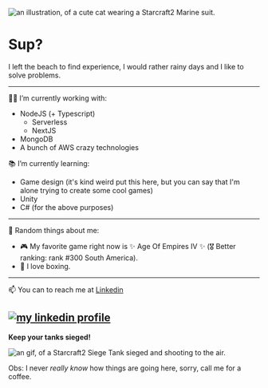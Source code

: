 ![an illustration, of a cute cat wearing a Starcraft2 Marine suit.](https://c4.wallpaperflare.com/wallpaper/496/485/161/starcraft-cat-hd-wallpaper-preview.jpg)

# Sup?
I left the beach to find experience, I would rather rainy days and I like to solve problems.

---

:man_technologist: I’m currently working with:
  - NodeJS (+ Typescript)
    - Serverless
    - NextJS
  - MongoDB
  - A bunch of AWS crazy technologies
 
:books: I’m currently learning:
  - Game design (it's kind weird put this here, but you can say that I'm alone trying to create some cool games)
  - Unity
  - C# (for the above purposes)

---
:love_you_gesture: Random things about me:
  - :video_game: My favorite game right now is ✨ Age Of Empires IV ✨ (:medal_military: Better ranking: rank #300 South America).
  - :facepunch: I love boxing.

---

📫 You can to reach me at [Linkedin](https://www.linkedin.com/in/giovanenolink/)

[![my linkedin profile](https://c.tenor.com/KOki-OrS24AAAAAC/linkedin.gif)](https://www.linkedin.com/in/giovanenolink/)
---

**Keep your tanks sieged!**

![an gif, of a Starcraft2 Siege Tank sieged and shooting to the air.](https://c.tenor.com/woshcx-md-gAAAAS/siege-tank-starcraft2.gif)

Obs: I never _really know_ how things are going here, sorry, call me for a coffee.
